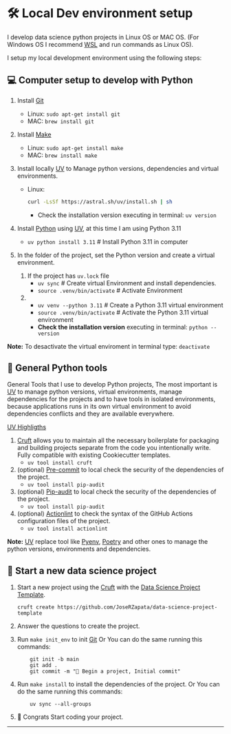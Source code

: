 # 🛠️ Local Dev environment setup

I develop data science python projects in Linux OS or MAC OS. (For Windows OS I recommend [WSL] and run commands as Linux OS).

I setup my local development environment using the following steps:

## 💻 Computer setup to develop with Python

1. Install [Git]
      - Linux: `sudo apt-get install git`
      - MAC: `brew install git`
2. Install [Make]
      - Linux: `sudo apt-get install make`
      - MAC: `brew install make`
3. Install locally [UV] to Manage python versions, dependencies and virtual environments.
      - Linux:

        ```bash title="Install uv in Linux or MACOS"
        curl -LsSf https://astral.sh/uv/install.sh | sh
        ```

        - Check the installation version executing in terminal: `uv version`

4. Install [Python] using [UV], at this time I am using Python 3.11  
      - `uv python install 3.11` # Install Python 3.11 in computer

5. In the folder of the project, set the Python version and create a virtual environment.
   1. If the project has `uv.lock` file
      - `uv sync` # Create virtual Environment and install dependencies.
      - `source .venv/bin/activate` # Activate Environment
   2.
      - `uv venv --python 3.11` # Create a Python 3.11 virtual environment
      - `source .venv/bin/activate` # Activate the Python 3.11 virtual environment
      - **Check the installation version** executing in terminal: `python --version`

**Note:** To desactivate the virtual enviroment in terminal type: `deactivate`

## 🐍 General Python tools

General Tools that I use to develop Python projects, The most important is [UV] to manage python versions, virtual environments, manage dependencies for the projects and to have tools in isolated environments, because applications runs in its own virtual environment to avoid dependencies conflicts and they are available everywhere.

[UV Highligths](https://github.com/astral-sh/uv?tab=readme-ov-file#highlights)

1. [Cruft] allows you to maintain all the necessary boilerplate for packaging and building projects separate from the code you intentionally write. Fully compatible with existing Cookiecutter templates.
      - `uv tool install cruft`
2. (optional) [Pre-commit] to local check the security of the dependencies of the project.
      - `uv tool install pip-audit`
3. (optional) [Pip-audit] to local check the security of the dependencies of the project.
      - `uv tool install pip-audit`
4. (optional) [Actionlint] to check the syntax of the GitHub Actions configuration files of the project.
      - `uv tool install actionlint`

**Note:** [UV] replace tool like [Pyenv], [Poetry] and other ones to manage the python versions, environments and dependencies.

## 📁 Start a new data science project

1. Start a new project using the [Cruft] with the [Data Science Project Template].

    ```shell title="create project"
    cruft create https://github.com/JoseRZapata/data-science-project-template
    ```

2. Answer the questions to create the project.
3. Run `make init_env` to init [Git] Or You can do the same running this commands:

    ```shell title="init environment"
        git init -b main
        git add .
        git commit -m "🎉 Begin a project, Initial commit"
    ```

4. Run `make install` to install the dependencies of the project. Or You can do the same running this commands:

    ```shell title="install dependencies"
        uv sync --all-groups
    ```

5. 🎉 Congrats Start coding your project.

---
[Actionlint]: https://github.com/Mateusz-Grzelinski/actionlint-py
[Cruft]: https://cruft.github.io/cruft/
[Data Science Project Template]: https://github.com/JoseRZapata/data-science-project-template
[Git]: https://git-scm.com/
[Make]: https://www.gnu.org/software/make/manual/make.html
[Pip-audit]: https://github.com/pypa/pip-audit
[Poetry]: https://python-poetry.org/docs/
[Pre-commit]: https://pre-commit.com/
[Pyenv]: https://github.com/pyenv/pyenv?tab=readme-ov-file#installation
[Python]: https://www.python.org/downloads/
[UV]: https://docs.astral.sh/uv/
[WSL]: https://docs.microsoft.com/en-us/windows/wsl/install

